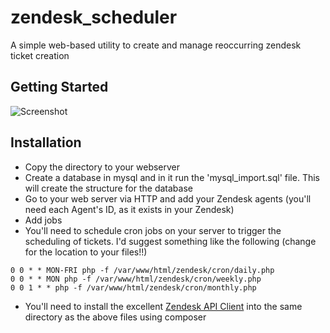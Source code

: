 # zendesk_scheduler
A simple web-based utility to create and manage reoccurring zendesk ticket creation

## Getting Started
![Screenshot](/views/screenshot-01.png)

## Installation
* Copy the directory to your webserver
* Create a database in mysql and in it run the 'mysql_import.sql' file.  This will create the structure for the database
* Go to your web server via HTTP and add your Zendesk agents (you'll need each Agent's ID, as it exists in your Zendesk)
* Add jobs
* You'll need to schedule cron jobs on your server to trigger the scheduling of tickets.  I'd suggest something like the following (change for the location to your files!!)
```
0 0 * * MON-FRI php -f /var/www/html/zendesk/cron/daily.php
0 0 * * MON php -f /var/www/html/zendesk/cron/weekly.php
0 0 1 * * php -f /var/www/html/zendesk/cron/monthly.php
```
* You'll need to install the excellent [Zendesk API Client](https://github.com/zendesk/zendesk_api_client_php) into the same directory as the above files using composer
